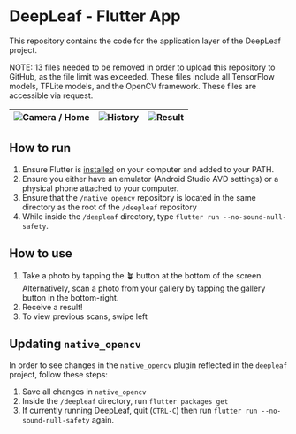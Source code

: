# DeepLeaf - Flutter App
This repository contains the code for the application layer of the DeepLeaf project. 

NOTE: 13 files needed to be removed in order to upload this repository to GitHub, as the file limit was exceeded. These files include all TensorFlow models, TFLite models, and the OpenCV framework. These files are accessible via request.

| ![Camera / Home](https://i.imgur.com/595VyKP.jpg) | ![History](https://i.imgur.com/ydMhjwv.png) | ![Result](https://i.imgur.com/i0m6Jgo.jpg) |
|--|--|--|

## How to run
 1. Ensure Flutter is [installed](https://docs.flutter.dev/get-started/install) on your computer and added to your PATH. 
 2. Ensure you either have an emulator (Android Studio AVD settings) or a physical phone attached to your computer.
 3. Ensure that the `/native_opencv` repository is located in the same directory as the root of the `/deepleaf` repository
 4. While inside the `/deepleaf` directory, type `flutter run --no-sound-null-safety`.

## How to use

 1. Take a photo by tapping the 🪴 button at the bottom of the screen. Alternatively, scan a photo from your gallery by tapping the gallery button in the bottom-right.
 2. Receive a result!
 3. To view previous scans, swipe left

## Updating `native_opencv`
In order to see changes in the `native_opencv` plugin reflected in the `deepleaf` project, follow these steps:

 1. Save all changes in `native_opencv`
 2. Inside the `/deepleaf` directory, run `flutter packages get`
 3. If currently running DeepLeaf, quit (`CTRL-C`) then run `flutter run --no-sound-null-safety` again.